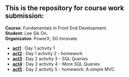 ## This is the repository for course work submission:
**Course**: Fundamentals in Front End Development.
<br>**Student**: Lee Sik On.
<br>**Organizaton**: PowerX, SG Innovate.

- [**act1**](act1/README.md) : Day 1 activity 1
- [**act2**](act2/README.md) : Day 1 activity 2 - homework
- [**act3**](act3/README.md) : Day 2 activity 3 - SQL Queries
- [**act4**](act4/README.md) : Day 2 activity 4 - More SQL Queries
- [**act5**](act5/README.md) : Day 2 activity 5 - homework: A simple MVC

